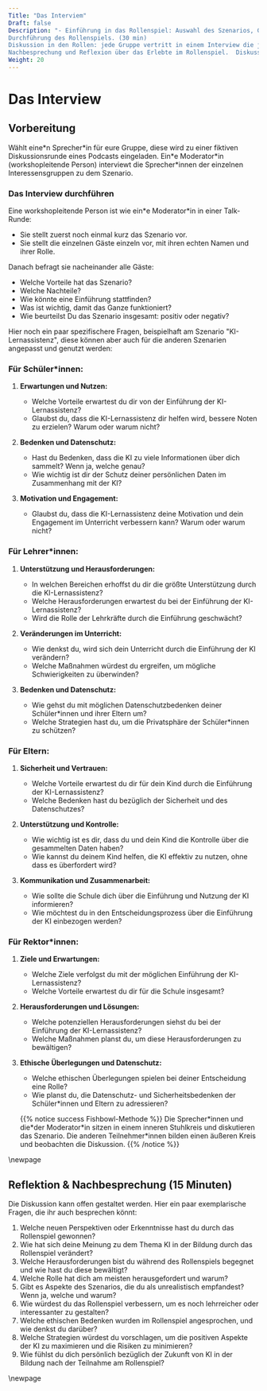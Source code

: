 ```yaml
---
Title: "Das Interviem"
Draft: false
Description: "- Einführung in das Rollenspiel: Auswahl des Szenarios, Gruppenaufteilung, jede Gruppe vertritt eine andere Perspektive (Lernende, Lehrkräfte, Eltern, Schulleitung). (15 min)
Durchführung des Rollenspiels. (30 min)
Diskussion in den Rollen: jede Gruppe vertritt in einem Interview die jeweiligen Standpunkte. (15 min)
Nachbesprechung und Reflexion über das Erlebte im Rollenspiel.  Diskussion über die Vor- und Nachteile von KI in der Bildung. (15 min)"
Weight: 20
---
```


# Das Interview

## Vorbereitung


Wählt eine\*n Sprecher\*in für eure Gruppe, diese wird zu einer fiktiven Diskussionsrunde eines Podcasts eingeladen.
Ein\*e Moderator\*in (workshopleitende Person) interviewt die Sprecher\*innen der einzelnen Interessensgruppen zu dem Szenario.


### Das Interview durchführen

Eine workshopleitende Person ist wie ein\*e Moderator\*in in einer Talk-Runde:

- Sie stellt zuerst noch einmal kurz das Szenario vor.
- Sie stellt die einzelnen Gäste einzeln vor, mit ihren echten Namen und ihrer Rolle.

Danach befragt sie nacheinander alle Gäste:

- Welche Vorteile hat das Szenario?
- Welche Nachteile?
- Wie könnte eine Einführung stattfinden?
- Was ist wichtig, damit das Ganze funktioniert?
- Wie beurteilst Du das Szenario insgesamt: positiv oder negativ?

Hier noch ein paar spezifischere Fragen, beispielhaft am Szenario "KI-Lernassistenz", diese können aber auch für die anderen Szenarien angepasst und genutzt werden:

### Für Schüler\*innen:
1. **Erwartungen und Nutzen:**
   - Welche Vorteile erwartest du dir von der Einführung der KI-Lernassistenz?
   - Glaubst du, dass die KI-Lernassistenz dir helfen wird, bessere Noten zu erzielen? Warum oder warum nicht?

2. **Bedenken und Datenschutz:**
   - Hast du Bedenken, dass die KI zu viele Informationen über dich sammelt? Wenn ja, welche genau?
   - Wie wichtig ist dir der Schutz deiner persönlichen Daten im Zusammenhang mit der KI?

3. **Motivation und Engagement:**
   - Glaubst du, dass die KI-Lernassistenz deine Motivation und dein Engagement im Unterricht verbessern kann? Warum oder warum nicht?

### Für Lehrer\*innen:
1. **Unterstützung und Herausforderungen:**
   - In welchen Bereichen erhoffst du dir die größte Unterstützung durch die KI-Lernassistenz?
   - Welche Herausforderungen erwartest du bei der Einführung der KI-Lernassistenz?
   - Wird die Rolle der Lehrkräfte durch die Einführung geschwächt?

2. **Veränderungen im Unterricht:**
   - Wie denkst du, wird sich dein Unterricht durch die Einführung der KI verändern?
   - Welche Maßnahmen würdest du ergreifen, um mögliche Schwierigkeiten zu überwinden?

3. **Bedenken und Datenschutz:**
   - Wie gehst du mit möglichen Datenschutzbedenken deiner Schüler\*innen und ihrer Eltern um?
   - Welche Strategien hast du, um die Privatsphäre der Schüler\*innen zu schützen?

### Für Eltern:
1. **Sicherheit und Vertrauen:**
   - Welche Vorteile erwartest du dir für dein Kind durch die Einführung der KI-Lernassistenz?
   - Welche Bedenken hast du bezüglich der Sicherheit und des Datenschutzes?

2. **Unterstützung und Kontrolle:**
   - Wie wichtig ist es dir, dass du und dein Kind die Kontrolle über die gesammelten Daten haben?
   - Wie kannst du deinem Kind helfen, die KI effektiv zu nutzen, ohne dass es überfordert wird?

3. **Kommunikation und Zusammenarbeit:**
   - Wie sollte die Schule dich über die Einführung und Nutzung der KI informieren?
   - Wie möchtest du in den Entscheidungsprozess über die Einführung der KI einbezogen werden?

### Für Rektor\*innen:
1. **Ziele und Erwartungen:**
   - Welche Ziele verfolgst du mit der möglichen Einführung der KI-Lernassistenz?
   - Welche Vorteile erwartest du dir für die Schule insgesamt?

2. **Herausforderungen und Lösungen:**
   - Welche potenziellen Herausforderungen siehst du bei der Einführung der KI-Lernassistenz?
   - Welche Maßnahmen planst du, um diese Herausforderungen zu bewältigen?

3. **Ethische Überlegungen und Datenschutz:**
   - Welche ethischen Überlegungen spielen bei deiner Entscheidung eine Rolle?
   - Wie planst du, die Datenschutz- und Sicherheitsbedenken der Schüler\*innen und Eltern zu adressieren?



   {{% notice success Fishbowl-Methode %}} 
   Die Sprecher\*innen und die\*der Moderator\*in sitzen in einem inneren Stuhlkreis und diskutieren das Szenario. Die anderen Teilnehmer\*innen bilden einen äußeren Kreis und beobachten die Diskussion. 
   {{% /notice %}}



\newpage

## Reflektion & Nachbesprechung (15 Minuten)


Die Diskussion kann offen gestaltet werden. Hier ein paar exemplarische Fragen, die ihr auch besprechen könnt:

1. Welche neuen Perspektiven oder Erkenntnisse hast du durch das Rollenspiel gewonnen?
2. Wie hat sich deine Meinung zu dem Thema KI in der Bildung durch das Rollenspiel verändert?
3. Welche Herausforderungen bist du während des Rollenspiels begegnet und wie hast du diese bewältigt?
4. Welche Rolle hat dich am meisten herausgefordert und warum?
5. Gibt es Aspekte des Szenarios, die du als unrealistisch empfandest? Wenn ja, welche und warum?
6. Wie würdest du das Rollenspiel verbessern, um es noch lehrreicher oder interessanter zu gestalten?
7. Welche ethischen Bedenken wurden im Rollenspiel angesprochen, und wie denkst du darüber?
8. Welche Strategien würdest du vorschlagen, um die positiven Aspekte der KI zu maximieren und die Risiken zu minimieren?
9. Wie fühlst du dich persönlich bezüglich der Zukunft von KI in der Bildung nach der Teilnahme am Rollenspiel?


\newpage
